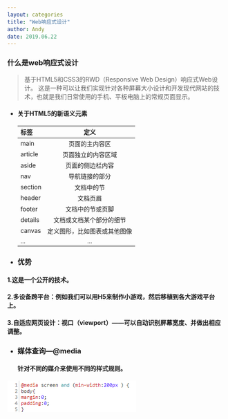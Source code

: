 ```yaml
---
layout: categories
title: "Web响应式设计"
author: Andy
date: 2019.06.22
---
```

### 什么是web响应式设计
> 基于HTML5和CSS3的RWD（Responsive Web Design）响应式Web设计。
这是一种可以让我们实现针对各种屏幕大小设计和开发现代网站的技术，也就是我们日常使用的手机、平板电脑上的常规页面显示。

+ #### 关于HTML5的新语义元素

    |标签|定义|
    |---|:---:|
    |main|页面的主内容区|
    |article|页面独立的内容区域|
    |aside|页面的侧边栏内容|
    |nav|导航链接的部分|
    |section|文档中的节|
    |header|文档页眉|
    |footer|文档中的节或页脚|
    |details|文档或文档某个部分的细节|
    |canvas|定义图形，比如图表或其他图像|
    |...|...|
    
+ ### 优势 

####   1.这是一个公开的技术。
 
####   2.多设备跨平台：例如我们可以用H5来制作小游戏，然后移植到各大游戏平台上。
 
####   3.自适应网页设计：视口（viewport）——可以自动识别屏幕宽度、并做出相应调整。
 
+ ### 媒体查询—@media 
  #### 针对不同的媒介来使用不同的样式规则。
![Alt text](/assets/images/media.png)




